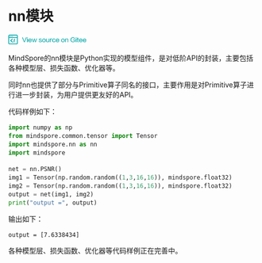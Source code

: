 # nn模块

<a href="https://gitee.com/mindspore/docs/blob/master/api/source_zh_cn/programming_guide/nn.md" target="_blank"><img src="./_static/logo_source.png"></a>

MindSpore的nn模块是Python实现的模型组件，是对低阶API的封装，主要包括各种模型层、损失函数、优化器等。

同时nn也提供了部分与Primitive算子同名的接口，主要作用是对Primitive算子进行进一步封装，为用户提供更友好的API。

代码样例如下：
```python
import numpy as np
from mindspore.common.tensor import Tensor
import mindspore.nn as nn
import mindspore

net = nn.PSNR()
img1 = Tensor(np.random.random((1,3,16,16)), mindspore.float32)
img2 = Tensor(np.random.random((1,3,16,16)), mindspore.float32)
output = net(img1, img2)
print("output =", output)
```

输出如下：
```
output = [7.6338434]
```

各种模型层、损失函数、优化器等代码样例正在完善中。
